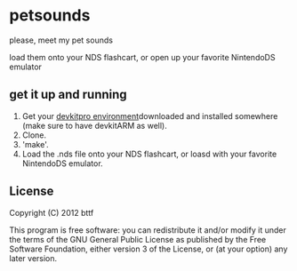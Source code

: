 # petsounds

please, meet my pet sounds

load them onto your NDS flashcart, or open up your favorite NintendoDS emulator

## get it up and running
1. Get your [devkitpro environment](http://devkitpro.org/wiki/Getting_Started)downloaded and installed somewhere (make sure to have devkitARM as well).
2. Clone.
3. 'make'.
4. Load the .nds file onto your NDS flashcart, or loasd with your favorite NintendoDS emulator.

## License

Copyright (C) 2012  bttf

This program is free software: you can redistribute it and/or modify
it under the terms of the GNU General Public License as published by
the Free Software Foundation, either version 3 of the License, or
(at your option) any later version.

